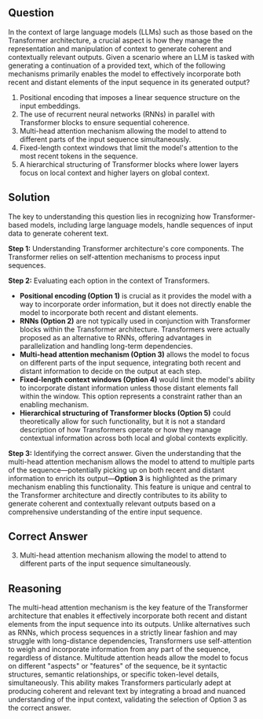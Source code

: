 ## Question
In the context of large language models (LLMs) such as those based on the Transformer architecture, a crucial aspect is how they manage the representation and manipulation of context to generate coherent and contextually relevant outputs. Given a scenario where an LLM is tasked with generating a continuation of a provided text, which of the following mechanisms primarily enables the model to effectively incorporate both recent and distant elements of the input sequence in its generated output?

1. Positional encoding that imposes a linear sequence structure on the input embeddings.
2. The use of recurrent neural networks (RNNs) in parallel with Transformer blocks to ensure sequential coherence.
3. Multi-head attention mechanism allowing the model to attend to different parts of the input sequence simultaneously.
4. Fixed-length context windows that limit the model's attention to the most recent tokens in the sequence.
5. A hierarchical structuring of Transformer blocks where lower layers focus on local context and higher layers on global context.

## Solution
The key to understanding this question lies in recognizing how Transformer-based models, including large language models, handle sequences of input data to generate coherent text.

**Step 1:** Understanding Transformer architecture's core components. The Transformer relies on self-attention mechanisms to process input sequences.

**Step 2:** Evaluating each option in the context of Transformers.
- **Positional encoding (Option 1)** is crucial as it provides the model with a way to incorporate order information, but it does not directly enable the model to incorporate both recent and distant elements.
- **RNNs (Option 2)** are not typically used in conjunction with Transformer blocks within the Transformer architecture. Transformers were actually proposed as an alternative to RNNs, offering advantages in parallelization and handling long-term dependencies.
- **Multi-head attention mechanism (Option 3)** allows the model to focus on different parts of the input sequence, integrating both recent and distant information to decide on the output at each step.
- **Fixed-length context windows (Option 4)** would limit the model's ability to incorporate distant information unless those distant elements fall within the window. This option represents a constraint rather than an enabling mechanism.
- **Hierarchical structuring of Transformer blocks (Option 5)** could theoretically allow for such functionality, but it is not a standard description of how Transformers operate or how they manage contextual information across both local and global contexts explicitly.

**Step 3:** Identifying the correct answer. Given the understanding that the multi-head attention mechanism allows the model to attend to multiple parts of the sequence—potentially picking up on both recent and distant information to enrich its output—**Option 3** is highlighted as the primary mechanism enabling this functionality. This feature is unique and central to the Transformer architecture and directly contributes to its ability to generate coherent and contextually relevant outputs based on a comprehensive understanding of the entire input sequence.

## Correct Answer
3. Multi-head attention mechanism allowing the model to attend to different parts of the input sequence simultaneously.

## Reasoning
The multi-head attention mechanism is the key feature of the Transformer architecture that enables it effectively incorporate both recent and distant elements from the input sequence into its outputs. Unlike alternatives such as RNNs, which process sequences in a strictly linear fashion and may struggle with long-distance dependencies, Transformers use self-attention to weigh and incorporate information from any part of the sequence, regardless of distance. Multitude attention heads allow the model to focus on different "aspects" or "features" of the sequence, be it syntactic structures, semantic relationships, or specific token-level details, simultaneously. This ability makes Transformers particularly adept at producing coherent and relevant text by integrating a broad and nuanced understanding of the input context, validating the selection of Option 3 as the correct answer.